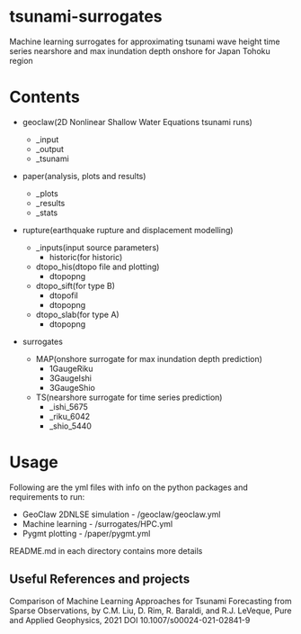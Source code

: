 # tsunami-surrogates
Machine learning surrogates for approximating tsunami wave height time series nearshore and max inundation depth onshore for Japan Tohoku region

# Contents
- geoclaw(2D Nonlinear Shallow Water Equations tsunami runs)
  - _input
  - _output
  - _tsunami

- paper(analysis, plots and results)
  - _plots
  - _results
  - _stats

- rupture(earthquake rupture and displacement modelling)
  - _inputs(input source parameters)
    - historic(for historic)
  - dtopo_his(dtopo file and plotting)
    - dtopopng
  - dtopo_sift(for type B)
    - dtopofil
    - dtopopng
  - dtopo_slab(for type A)
    - dtopopng

- surrogates
  - MAP(onshore surrogate for max inundation depth prediction)
    - 1GaugeRiku
    - 3GaugeIshi
    - 3GaugeShio
  - TS(nearshore surrogate for time series prediction)
    - _ishi_5675
    - _riku_6042
    - _shio_5440

# Usage
Following are the yml files with info on the python packages and requirements to run:
- GeoClaw 2DNLSE simulation - /geoclaw/geoclaw.yml
- Machine learning - /surrogates/HPC.yml
- Pygmt plotting - /paper/pygmt.yml

README.md in each directory contains more details

## Useful References and projects
Comparison of Machine Learning Approaches for Tsunami Forecasting from Sparse Observations,
by C.M. Liu, D. Rim, R. Baraldi, and R.J. LeVeque, Pure and Applied Geophysics, 2021
DOI 10.1007/s00024-021-02841-9



